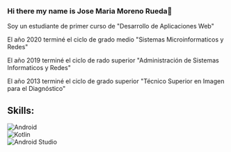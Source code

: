 ### Hi there my name is Jose Maria Moreno Rueda👋
Soy un estudiante de primer curso de "Desarrollo de Aplicaciones Web"

El año 2020 terminé el ciclo de grado medio "Sistemas Microinformaticos y Redes"

El año 2019 terminé el ciclo de rado superior "Administración de Sistemas Informaticos y Redes"

El año 2013 terminé el ciclo de grado superior "Técnico Superior en Imagen para el Diagnóstico"

## Skills:
![Android](https://img.shields.io/badge/Android-3DOC84?style=for-the-badge&logo=android&logoColor=white&labelColor=101010)</br>
![Kotlin](https://img.shields.io/badge/Kotlin-0095D5?style=for-the-badge&logo=android&logoColor=white&labelColor=101010)</br>
![Android Studio](https://img.shields.io/badge/Android-3DOC84?style=for-the-badge&logo=android&logoColor=white&labelColor=101010)</br>




<!--
**JoseMariaMorenoRueda/JoseMariaMorenoRueda** is a ✨ _special_ ✨ repository because its `README.md` (this file) appears on your GitHub profile.


